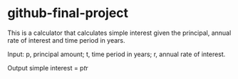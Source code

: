 # github-final-project

This is a calculator that calculates simple interest given the principal, annual rate of interest and time period in years.

Input:
  p, principal amount;
  t, time period in years;
  r, annual rate of interest.

Output
  simple interest = p*t*r
